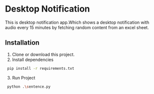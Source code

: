 
# Desktop Notification

This is desktop notification app.Which shows a desktop notification with audio every 15 minutes by fetching random content from an excel sheet.


## Installation

1. Clone or download this project.
2. Install dependencies

```bash
 pip install -r requirements.txt
```

3. Run Project
```bash
 python .\sentence.py
```


    
